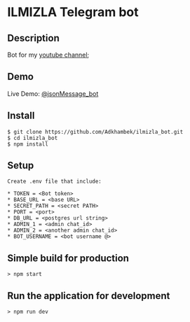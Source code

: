 # ILMIZLA Telegram bot

## Description

Bot for my [youtube channel](https://www.youtube.com/channel/UCX_HJo3h89sbrrcyQektvBg);

## Demo

Live Demo: [@jsonMessage_bot](https://t.me/jsonMessage_bot)

## Install

```
$ git clone https://github.com/Adkhambek/ilmizla_bot.git
$ cd ilmizla_bot
$ npm install
```

## Setup

```
Create .env file that include:

* TOKEN = <Bot token>
* BASE_URL = <base URL>
* SECRET_PATH = <secret PATH>
* PORT = <port>
* DB_URL = <postgres url string>
* ADMIN_1 = <admin chat_id>
* ADMIN_2 = <another admin chat_id>
* BOT_USERNAME = <bot username @>
```

## Simple build for production

```
> npm start
```

## Run the application for development

```
> npm run dev
```
